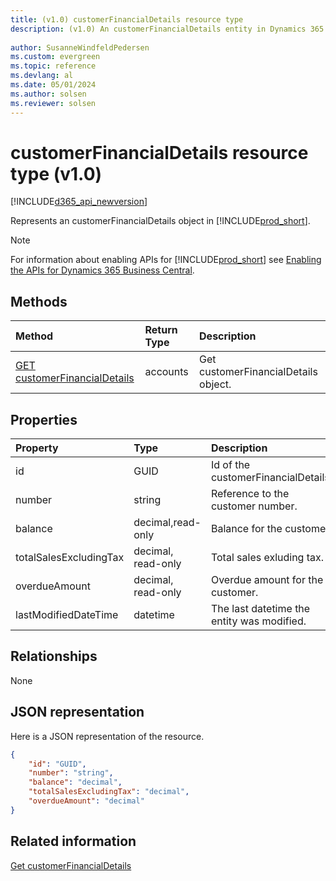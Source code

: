 ```yaml
---
title: (v1.0) customerFinancialDetails resource type
description: (v1.0) An customerFinancialDetails entity in Dynamics 365 Business Central.
 
author: SusanneWindfeldPedersen
ms.custom: evergreen
ms.topic: reference
ms.devlang: al
ms.date: 05/01/2024
ms.author: solsen
ms.reviewer: solsen
---
```


# customerFinancialDetails resource type (v1.0)

[!INCLUDE[d365_api_newversion](../../../includes/d365_api_newversion.md)]

Represents an customerFinancialDetails object in [!INCLUDE[prod_short](../../../includes/prod_short.md)].

> [!NOTE]  
> For information about enabling APIs for [!INCLUDE[prod_short](../../../includes/prod_short.md)] see [Enabling the APIs for Dynamics 365 Business Central](../enabling-apis-for-dynamics-nav.md).

## Methods

| Method       | Return Type  |Description|
|:---------------|:--------|:----------|
|[GET customerFinancialDetails](../api/dynamics_customerFinancialDetails_get.md)|accounts|Get customerFinancialDetails object.|

## Properties

| Property     | Type   |Description|
|:---------------|:--------|:----------|
|id|GUID|Id of the customerFinancialDetails.|
|number|string|Reference to the customer number.|
|balance|decimal,read-only|Balance for the customer.|
|totalSalesExcludingTax|decimal, read-only|Total sales exluding tax.|
|overdueAmount|decimal, read-only|Overdue amount for the customer.|
|lastModifiedDateTime|datetime|The last datetime the entity was modified.|

## Relationships

None

## JSON representation

Here is a JSON representation of the resource.

```json
{
    "id": "GUID",
    "number": "string",
    "balance": "decimal",
    "totalSalesExcludingTax": "decimal",
    "overdueAmount": "decimal"
}
```
## Related information
[Get customerFinancialDetails](../api/dynamics_customerFinancialDetails_get.md)  
